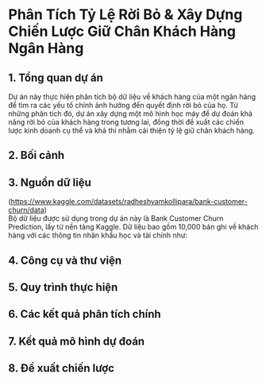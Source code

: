 # Phân Tích Tỷ Lệ Rời Bỏ & Xây Dựng Chiến Lược Giữ Chân Khách Hàng Ngân Hàng

## 1. Tổng quan dự án
Dự án này thực hiện phân tích bộ dữ liệu về khách hàng của một ngân hàng để tìm ra các yếu tố chính ảnh hưởng đến quyết định rời bỏ của họ. Từ những phân tích đó, dự án xây dựng một mô hình học máy để dự đoán khả năng rời bỏ của khách hàng trong tương lai, đồng thời đề xuất các chiến lược kinh doanh cụ thể và khả thi nhằm cải thiện tỷ lệ giữ chân khách hàng.
## 2. Bối cảnh

## 3. Nguồn dữ liệu 
(https://www.kaggle.com/datasets/radheshyamkollipara/bank-customer-churn/data)  
Bộ dữ liệu được sử dụng trong dự án này là Bank Customer Churn Prediction, lấy từ nền tảng Kaggle. Dữ liệu bao gồm 10,000 bản ghi về khách hàng với các thông tin nhân khẩu học và tài chính như:
## 4. Công cụ và thư viện

## 5. Quy trình thực hiện

## 6. Các kết quả phân tích chính

## 7. Kết quả mô hình dự đoán

## 8. Đề xuất chiến lược
